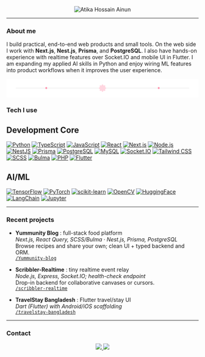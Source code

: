 <!-- Centered intro -->
<p align="center">
  <img
    src="https://capsule-render.vercel.app/api?type=soft&color=ffffff&height=140&section=header&text=Atika%20Hossain%20Ainun&fontColor=000000&fontSize=42&desc=Junior%20Full-Stack%20%2F%20Web%20%2F%20Cross-Platform%20Developer&descAlignY=70&descAlign=50&animation=fadeIn"
    alt="Atika Hossain Ainun"
  />
</p>



---

### About me

I build practical, end-to-end web products and small tools. On the web side I work with **Next.js**, **Nest.js**, **Prisma**, and **PostgreSQL**. I also have hands-on experience with realtime features over Socket.IO and mobile UI in Flutter. I am expanding my applied AI skills in Python and enjoy wiring ML features into product workflows when it improves the user experience.

<p align="center">
  <svg width="820" height="80" viewBox="0 0 820 80" xmlns="http://www.w3.org/2000/svg">
    <rect width="820" height="80" fill="white"/>
    <!-- line -->
    <line x1="40" y1="40" x2="780" y2="40" stroke="#ddd" stroke-width="1.2"/>
    <!-- center flower -->
    <g transform="translate(410,40)">
      <circle r="6" fill="#ff8fab"/>
      <ellipse rx="16" ry="6" fill="#ffd6e0" transform="rotate(0)"/>
      <ellipse rx="16" ry="6" fill="#ffd6e0" transform="rotate(45)"/>
      <ellipse rx="16" ry="6" fill="#ffd6e0" transform="rotate(90)"/>
      <ellipse rx="16" ry="6" fill="#ffd6e0" transform="rotate(135)"/>
    </g>
    <!-- side buds -->
    <circle cx="170" cy="40" r="4" fill="#ff8fab"/>
    <circle cx="650" cy="40" r="4" fill="#ff8fab"/>
  </svg>
</p>

### Tech I use


**Development Core**
---

[![Python](https://img.shields.io/badge/Python-333?logo=python&logoColor=white)](https://www.python.org/)
[![TypeScript](https://img.shields.io/badge/TypeScript-333?logo=typescript&logoColor=white)](https://www.typescriptlang.org/)
[![JavaScript](https://img.shields.io/badge/JavaScript-333?logo=javascript&logoColor=white)](https://developer.mozilla.org/docs/Web/JavaScript)
[![React](https://img.shields.io/badge/React-333?logo=react&logoColor=white)](https://react.dev/)
[![Next.js](https://img.shields.io/badge/Next.js-333?logo=nextdotjs&logoColor=white)](https://nextjs.org/)
[![Node.js](https://img.shields.io/badge/Node.js-333?logo=nodedotjs&logoColor=white)](https://nodejs.org/)
[![NestJS](https://img.shields.io/badge/NestJS-333?logo=nestjs&logoColor=white)](https://nestjs.com/)
[![Prisma](https://img.shields.io/badge/Prisma-333?logo=prisma&logoColor=white)](https://www.prisma.io/)
[![PostgreSQL](https://img.shields.io/badge/PostgreSQL-333?logo=postgresql&logoColor=white)](https://www.postgresql.org/)
[![MySQL](https://img.shields.io/badge/MySQL-333?logo=mysql&logoColor=white)](https://www.mysql.com/)
[![Socket.IO](https://img.shields.io/badge/Socket.IO-333?logo=socketdotio&logoColor=white)](https://socket.io/)
[![Tailwind CSS](https://img.shields.io/badge/Tailwind_CSS-333?logo=tailwindcss&logoColor=white)](https://tailwindcss.com/)
[![SCSS](https://img.shields.io/badge/SCSS-333?logo=sass&logoColor=white)](https://sass-lang.com/)
[![Bulma](https://img.shields.io/badge/Bulma-333?logo=bulma&logoColor=white)](https://bulma.io/)
[![PHP](https://img.shields.io/badge/PHP-333?logo=php&logoColor=white)](https://www.php.net/)
[![Flutter](https://img.shields.io/badge/Flutter-333?logo=flutter&logoColor=white)](https://flutter.dev/)

**AI/ML**
---

[![TensorFlow](https://img.shields.io/badge/TensorFlow-333?logo=tensorflow&logoColor=white)](https://www.tensorflow.org/)
[![PyTorch](https://img.shields.io/badge/PyTorch-333?logo=pytorch&logoColor=white)](https://pytorch.org/)
[![scikit-learn](https://img.shields.io/badge/scikit--learn-333?logo=scikitlearn&logoColor=white)](https://scikit-learn.org/)
[![OpenCV](https://img.shields.io/badge/OpenCV-333?logo=opencv&logoColor=white)](https://opencv.org/)
[![HuggingFace](https://img.shields.io/badge/HuggingFace-333?logo=huggingface&logoColor=white)](https://huggingface.co/)
[![LangChain](https://img.shields.io/badge/LangChain-333?logo=chainlink&logoColor=white)](https://www.langchain.com/)
[![Jupyter](https://img.shields.io/badge/Jupyter-333?logo=jupyter&logoColor=white)](https://jupyter.org/)

---


### Recent projects
- **Yummunity Blog** : full-stack food platform  
  *Next.js, React Query, SCSS/Bulma · Nest.js, Prisma, PostgreSQL*  
  Browse recipes and share your own; clean UI + typed backend and ORM.  
  [`/Yummunity-blog`](https://github.com/ainun-11/Yummunity-blog)

- **Scribbler-Realtime** : tiny realtime event relay  
  *Node.js, Express, Socket.IO; health-check endpoint*  
  Drop-in backend for collaborative canvases or cursors.  
  [`/scribbler-realtime`](https://github.com/ainun-11/scribbler-realtime)

- **TravelStay Bangladesh** : Flutter travel/stay UI  
  *Dart (Flutter) with Android/iOS scaffolding*  
  [`/travelstay-bangladesh`](https://github.com/ainun-11/travelstay-bangladesh)

---

### Contact
  <p align="center">
  <a href="https://www.linkedin.com/in/atika-h-ainun-a962802b1">
    <img src="https://img.shields.io/badge/LinkedIn-Profile-9cf?style=for-the-badge&labelColor=white&logo=linkedin&logoColor=0A66C2">
  </a>
  <a href="mailto:atikaainun11@gmail.com">
    <img src="https://img.shields.io/badge/Email-Say%20Hi-ffe?style=for-the-badge&labelColor=white&logo=gmail&logoColor=EA4335">
  </a>
</p>





